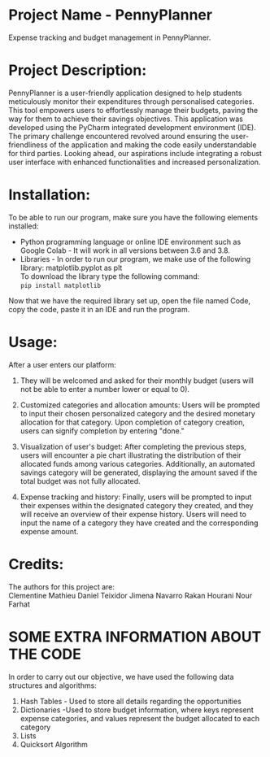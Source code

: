 # Project Name - PennyPlanner

Expense tracking and budget management in PennyPlanner.

# Project Description:

PennyPlanner is a user-friendly application designed to help students meticulously monitor their expenditures through personalised categories. This tool empowers users to effortlessly manage their budgets, paving the way for them to achieve their savings objectives.
This application was developed using the PyCharm integrated development environment (IDE). The primary challenge encountered revolved around ensuring the user-friendliness of the application and making the code easily understandable for third parties. Looking ahead, our aspirations include integrating a robust user interface with enhanced functionalities and increased personalization.

# Installation:

To be able to run our program, make sure you have the following elements installed:

  - Python programming language or online IDE environment such as Google Colab - It will work in all versions between 3.6 and 3.8. 
  - Libraries - In order to run our program, we make use of the following library: matplotlib.pyplot as plt  
        To download the library type the following command:   
    ```pip install matplotlib ``` 
  
  Now that we have the required library set up, open the file named Code, copy the code, paste it in an IDE and run the program. 

# Usage:

After a user enters our platform:

1) They will be welcomed and asked for their monthly budget (users will not be able to enter a number lower or equal to 0).
 

2) Customized categories and allocation amounts: Users will be prompted to input their chosen personalized category and the desired monetary allocation for that category. Upon completion of category creation, users can signify completion by entering "done."


4) Visualization of user's budget: After completing the previous steps, users will encounter a pie chart illustrating the distribution of their allocated funds among various categories. Additionally, an automated savings category will be generated, displaying the amount saved if the total budget was not fully allocated.


5) Expense tracking and history: Finally, users will be prompted to input their expenses within the designated category they created, and they will receive an overview of their expense history. Users will need to input the name of a category they have created and the corresponding expense amount.




# Credits:
The authors for this project are:   
Clementine Mathieu 
Daniel Teixidor
Jimena Navarro
Rakan Hourani 
Nour Farhat

# SOME EXTRA INFORMATION ABOUT THE CODE
In order to carry out our objective, we have used the following data structures and algorithms:

  1. Hash Tables - Used to store all details regarding the opportunities
  2.  Dictionaries -Used to store budget information, where keys represent expense categories, and values represent the budget allocated to each category
  3. Lists
  4. Quicksort Algorithm 
 

